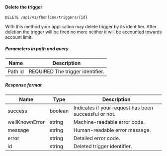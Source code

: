 #### Delete the trigger
`DELETE /api/v1/fbonline/triggers/{id}`

With this method your application may delete trigger by its identifier. After deletion the trigger 
will be fired no more neither it will be accounted towards account limit.
##### Parameters in path and query
|Name|Description|
|-|-|
|<Badge>Path</Badge> id|<Badge>REQUIRED</Badge> The trigger identifier.|
##### Response format
|Name|Type|Description|
|-|-|-|
|success|boolean|Indicates if your request has been successful or not.|
|wellKnownError|string|Machine-readable error code.|
|message|string|Human-readable error message.|
|error|string|Detailed error code.|
|id|string|Deleted trigger identifier.|
